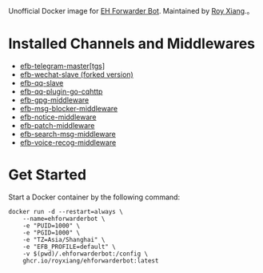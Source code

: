 Unofficial Docker image for [EH Forwarder Bot](https://github.com/ehForwarderBot/ehForwarderBot). Maintained by [Roy Xiang](http://github.com/RoyXiang).。

# Installed Channels and Middlewares

* [efb-telegram-master[tgs]](https://github.com/ehForwarderBot/efb-telegram-master)
* [efb-wechat-slave (forked version)](https://github.com/RoyXiang/efb-wechat-slave/tree/itchat)
* [efb-qq-slave](https://github.com/ehForwarderBot/efb-qq-slave)
* [efb-qq-plugin-go-cqhttp](https://github.com/ehForwarderBot/efb-qq-plugin-go-cqhttp)
* [efb-gpg-middleware](https://github.com/ehForwarderBot/efb-gpg-middleware)
* [efb-msg-blocker-middleware](https://github.com/ehForwarderBot/efb-msg_blocker-middleware)
* [efb-notice-middleware](https://github.com/ehForwarderBot/efb-notice-middleware)
* [efb-patch-middleware](https://github.com/ehForwarderBot/efb-patch-middleware)
* [efb-search-msg-middleware](https://github.com/catbaron0/efb-search_msg-middleware)
* [efb-voice-recog-middleware](https://github.com/ehForwarderBot/efb-voice_recog-middleware)

# Get Started

Start a Docker container by the following command:

```
docker run -d --restart=always \
    --name=ehforwarderbot \
    -e "PUID=1000" \
    -e "PGID=1000" \
    -e "TZ=Asia/Shanghai" \
    -e "EFB_PROFILE=default" \
    -v $(pwd)/.ehforwarderbot:/config \
    ghcr.io/royxiang/ehforwarderbot:latest
```
